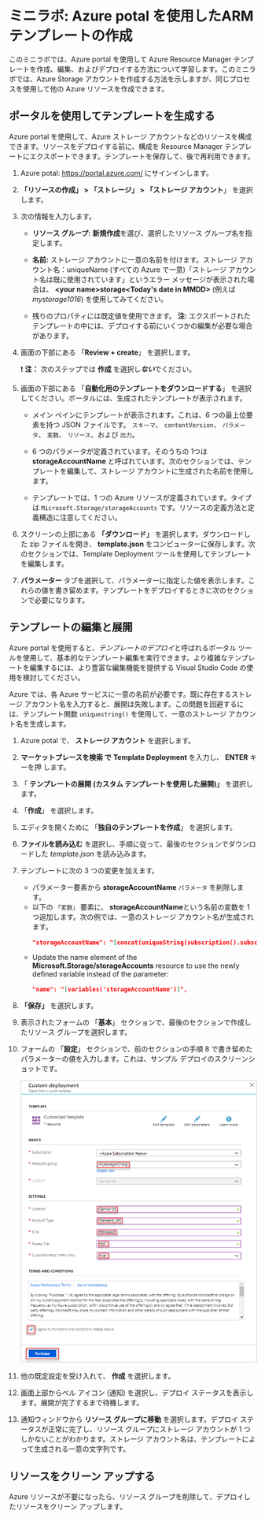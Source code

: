 ﻿# ミニラボ: Azure potal を使用したARM テンプレートの作成

このミニラボでは、Azure portal を使用して Azure Resource Manager テンプレートを作成、編集、およびデプロイする方法について学習します。このミニラボでは、Azure Storage アカウントを作成する方法を示しますが、同じプロセスを使用して他の Azure リソースを作成できます。

## ポータルを使用してテンプレートを生成する

Azure portal を使用して、Azure ストレージ アカウントなどのリソースを構成できます。リソースをデプロイする前に、構成を Resource Manager テンプレートにエクスポートできます。テンプレートを保存して、後で再利用できます。

1. Azure potal: https://portal.azure.com/ にサインインします。

2. **「リソースの作成」 > 「ストレージ」 > 「ストレージ アカウント**」 を選択します。

 3. 次の情報を入力します。

    * **リソース グループ:** **新規作成**を選び、選択したリソース グループ名を指定します。 
    * **名前:** ストレージ アカウントに一意の名前を付けます。ストレージ アカウント名：uniqueName (すべての Azure で一意)「ストレージ アカウント名は既に使用されています」というエラー メッセージが表示された場合は、 **\<your name\>storage\<Today's date in MMDD\>** (例えば *mystorage1016*) を使用してみてください。
    
    * 残りのプロパティには既定値を使用できます。 **注:** エクスポートされたテンプレートの中には、デプロイする前にいくつかの編集が必要な場合があります。

4. 画面の下部にある 「**Review + create**」 を選択します。

    ❗️ **注：**  次のステップでは **作成** を選択し***ない***でください。

5. 画面の下部にある 「**自動化用のテンプレートをダウンロードする**」 を選択してください。ポータルには、生成されたテンプレートが表示されます。

    * メイン ペインにテンプレートが表示されます。これは、6 つの最上位要素を持つ JSON ファイルです。 `スキーマ`、 `contentVersion`、 `パラメータ`、 `変数`、 `リソース`、および `出力`。

    * 6 つのパラメータが定義されています。そのうちの 1つは **storageAccountName** と呼ばれています。次のセクションでは、テンプレートを編集して、ストレージ アカウントに生成された名前を使用します。

    * テンプレートでは、1 つの Azure リソースが定義されています。タイプは `Microsoft.Storage/storageAccounts` です。リソースの定義方法と定義構造に注意してください。
    
6. スクリーンの上部にある **「ダウンロード」** を選択します。ダウンロードした zip ファイルを開き、 **template.json** をコンピューターに保存します。次のセクションでは、Template Deployment ツールを使用してテンプレートを編集します。

7. **パラメーター** タブを選択して、パラメーターに指定した値を表示します。これらの値を書き留めます。テンプレートをデプロイするときに次のセクションで必要になります。

 
## テンプレートの編集と展開

Azure portal を使用すると、*テンプレートのデプロイ*と呼ばれるポータル ツールを使用して、基本的なテンプレート編集を実行できます。より複雑なテンプレートを編集するには、より豊富な編集機能を提供する Visual Studio Code の使用を検討してください。

Azure では、各 Azure サービスに一意の名前が必要です。既に存在するストレージ アカウント名を入力すると、展開は失敗します。この問題を回避するには、テンプレート関数 `uniquestring()` を使用して、一意のストレージ アカウント名を生成します。

1. Azure potal で、 **ストレージ アカウント** を選択します。

2. **マーケットプレースを検索 で** **Template Deployment** を入力し、 **ENTER** キーを押 します。

3. 「 **テンプレートの展開 (カスタム テンプレートを使用した展開)」** を選択します。

4. 「**作成**」 を選択します。

5. エディタを開くために 「**独自のテンプレートを作成**」 を選択します。

6. **ファイルを読み込む** を選択し、手順に従って、最後のセクションでダウンロードした *template.json* を読み込みます。

7. テンプレートに次の 3 つの変更を加えます。

    * パラメーター要素から **storageAccountName** `パラメータ` を削除します。 
    * 以下の `「変数」` 要素に、 **storageAccountName**という名前の変数を 1 つ追加します。次の例では、一意のストレージ アカウント名が生成されます。
        ```JSON
        "storageAccountName": "[concat(uniqueString(subscription().subscriptionId), 'storage')]"
        ```
    * Update the name element of the **Microsoft.Storage/storageAccounts** resource to use the newly defined variable instead of the parameter:
       ```json
       "name": "[variables('storageAccountName')]",
       ```   

8. **「保存」** を選択します。

9. 表示されたフォームの 「**基本**」 セクションで、最後のセクションで作成したリソース グループを選択します。

10. フォームの 「**設定**」 セクションで、前のセクションの手順 8 で書き留めたパラメーターの値を入力します。これは、サンプル デプロイのスクリーンショットです。

    ![サンプル情報を使用して入力されたフィールドを含む Azure Resource Manager テンプレートのデプロイ。](../../Linked_Image_Files/1f-azure-resource-manager-template-tutorial-deploy.png)

10. 他の既定設定を受け入れて、 **作成** を選択します。

11. 画面上部からベル アイコン (通知) を選択し、デプロイ ステータスを表示します。展開が完了するまで待機します。

12. 通知ウィンドウから **リソース グループに移動** を選択します。デプロイ ステータスが正常に完了し、リソース グループにストレージ アカウントが 1 つしかないことがわかります。ストレージ アカウント名は、テンプレートによって生成される一意の文字列です。 

## リソースをクリーン アップする

Azure リソースが不要になったら、リソース グループを削除して、デプロイしたリソースをクリーン アップします。
